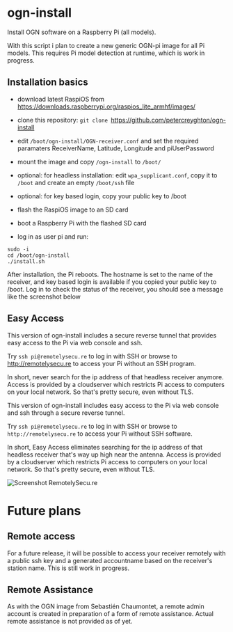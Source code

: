 # ogn-install

Install OGN software on a Raspberry Pi (all models). 

With this script i plan to create a new generic OGN-pi image for all Pi models. This requires Pi model detection at runtime, which is work in progress.

## Installation basics

- download latest RaspiOS from https://downloads.raspberrypi.org/raspios_lite_armhf/images/
- clone this repository:  `git clone `https://github.com/petercreyghton/ogn-install
- edit `/boot/ogn-install/OGN-receiver.conf` and set the required paramaters ReceiverName, Latitude, Longitude and piUserPassword

- mount the image and copy `/ogn-install` to `/boot/`
- optional: for headless installation: edit `wpa_supplicant.conf`, copy it to `/boot` and create an empty `/boot/ssh` file
- optional: for key based login, copy your public key to /boot

- flash the RaspiOS image to an SD card

- boot a Raspberry Pi with the flashed SD card
- log in as user pi and run:

```
sudo -i
cd /boot/ogn-install
./install.sh
```

After installation, the Pi reboots. The hostname is set to the name of the receiver, and key based login is available if you copied your public key to /boot. Log in to check the status of the receiver, you should see a message like the screenshot below

## Easy Access

This version of ogn-install includes a secure reverse tunnel that provides easy access to the Pi via web console and ssh.

Try `ssh pi@remotelysecu.re` to log in with SSH or browse to http://remotelysecu.re to access your Pi without an SSH program.

In short, never search for the ip address of that headless receiver anymore. Access is provided by a cloudserver which restricts Pi access to computers on your local network. So that's pretty secure, even without TLS. 

This version of ogn-install includes easy access to the Pi via web console and ssh through a secure reverse tunnel.

Try `ssh pi@remotelysecu.re` to log in with SSH or browse to `http://remotelysecu.re` to access your Pi without SSH software.

In short, Easy Access eliminates searching for the ip address of that headless receiver that's way up high near the antenna. Access is provided by a cloudserver which restricts Pi access to computers on your local network. So that's pretty secure, even without TLS.

![Screenshot RemotelySecu.re](https://github.com/petercreyghton/ogn-install/blob/master/Screenshot%202021-03-20%20at%2015.38.09.png)


# Future plans 

## Remote access

For a future release, it will be possible to access your receiver remotely with a public ssh key and a generated accountname based on the receiver's station name. This is still work in progress.

## Remote Assistance

As with the OGN image from Sebastién Chaumontet, a remote admin account is created in preparation of a form of remote assistance. Actual remote assistance is not provided as of yet.
